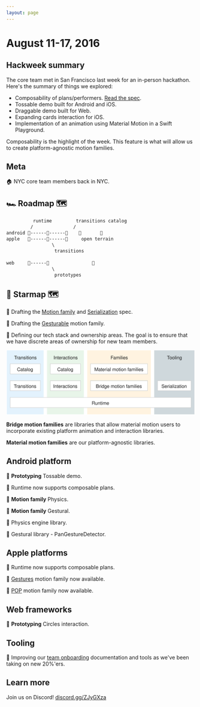 ```yaml
---
layout: page
---
```


# August 11-17, 2016

## Hackweek summary

The core team met in San Francisco last week for an in-person hackathon. Here's the summary of things we explored:

- Composability of plans/performers. [Read the spec](https://material-motion.github.io/material-motion/starmap/specifications/runtime/Performer-composition).
- Tossable demo built for Android and iOS.
- Draggable demo built for Web.
- Expanding cards interaction for iOS.
- Implementation of an animation using Material Motion in a Swift Playground.

Composability is the highlight of the week. This feature is what will allow us to create platform-agnostic motion families.

## Meta

🏠 NYC core team members back in NYC.

## 🏎 Roadmap 🗺

              runtime         transitions catalog
             /               /
    android 🎉------📝------🚩    🌱       🌱
    apple   🎉------📝------🚩     open terrain
                     \
                      transitions
    
    web     🎉------📝                🌱
                     \
                      prototypes

## 🌟 Starmap 🗺

📝 Drafting the [Motion family](https://material-motion.github.io/material-motion/starmap/specifications/motion-family.html) and [Serialization](https://material-motion.gitbooks.io/material-motion-starmap/content/specifications/serialization) spec.

📝 Drafting the [Gesturable](https://material-motion.github.io/material-motion/starmap/specifications/motion_family/gesturable) motion family.

📝 Defining our tech stack and ownership areas. The goal is to ensure that we have discrete areas of ownership for new team members.

![](2016-08-17-Techstack.svg)

**Bridge motion families** are libraries that allow material motion users to incorporate existing platform animation and interaction libraries.

**Material motion families** are our platform-agnostic libraries.

## Android platform

🎉 **Prototyping** Tossable demo.

🎉 Runtime now supports composable plans.

📝 **Motion family** Physics.

📝 **Motion family** Gestural.

📝 Physics engine library.

📝 Gestural library - PanGestureDetector.

## Apple platforms

🎉 Runtime now supports composable plans.

🎉 [Gestures](https://github.com/material-motion/material-motion-family-gestures-swift) motion family now available.

🎉 [POP](https://github.com/material-motion/material-motion-family-pop-swift) motion family now available.

## Web frameworks

📝 **Prototyping** Circles interaction.

## Tooling

📝 Improving our [team onboarding](https://material-motion.github.io/material-motion/team/essentials/frequent_contributors/onboarding) documentation and tools as we've been taking on new 20%'ers.

## Learn more

Join us on Discord! [discord.gg/ZJyGXza](https://discord.gg/ZJyGXza)

